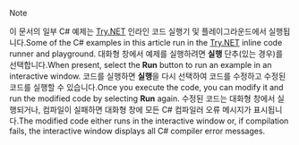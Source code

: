 
> [!NOTE]
> <span data-ttu-id="3748a-101">이 문서의 일부 C# 예제는 [Try.NET](https://try.dot.net) 인라인 코드 실행기 및 플레이그라운드에서 실행됩니다.</span><span class="sxs-lookup"><span data-stu-id="3748a-101">Some of the C# examples in this article run in the [Try.NET](https://try.dot.net) inline code runner and playground.</span></span> <span data-ttu-id="3748a-102">대화형 창에서 예제를 실행하려면 **실행** 단추(있는 경우)를 선택합니다.</span><span class="sxs-lookup"><span data-stu-id="3748a-102">When present, select the **Run** button to run an example in an interactive window.</span></span> <span data-ttu-id="3748a-103">코드를 실행하면 **실행**을 다시 선택하여 코드를 수정하고 수정된 코드를 실행할 수 있습니다.</span><span class="sxs-lookup"><span data-stu-id="3748a-103">Once you execute the code, you can modify it and run the modified code by selecting **Run** again.</span></span> <span data-ttu-id="3748a-104">수정된 코드는 대화형 창에서 실행되거나, 컴파일이 실패하면 대화형 창에 모든 C# 컴파일러 오류 메시지가 표시됩니다.</span><span class="sxs-lookup"><span data-stu-id="3748a-104">The modified code either runs in the interactive window or, if compilation fails, the interactive window displays all C# compiler error messages.</span></span>  